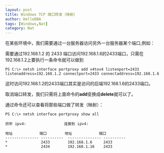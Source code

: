 ```yaml
---
layout: post
title: Windows TCP 端口转发（映射）
author: HelloDBA
tags: [Windows,Nat]
category: Nat
---
```


在某些环境中，我们需要通过一台服务器访问另外一台服务器某个端口,例如：

需要通过192.168.1.2 的 2433 端口访问192.168.1.6的2433端口，只需在192.168.1.2上要执行一条命令就可以做到

```
PS C:\> netsh interface portproxy add v4tov4 listenport=2433 listenaddress=192.168.1.2 connectport=2433 connectaddress=192.168.1.6

```
这时访问192.168.1.2的2433端口其实是访问的后端192.168.1.6的2433端口。

取消端口转发，我们只需将上面命令的**add**变换成**delete**就可以了。

通过命令还可以查看将那些端口做了转发（映射）：

```
PS C:\> netsh interface portproxy show all

侦听 ipv4:                 连接到 ipv4:

地址            端口        地址            端口
--------------- ----------  --------------- ----------
*               2433        192.168.1.6     2433
*               2434        192.168.1.16    2433

```
